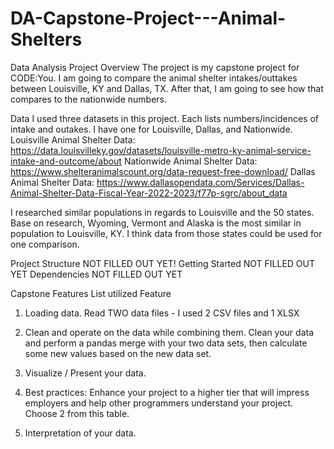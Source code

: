 # DA-Capstone-Project---Animal-Shelters
Data Analysis Project
Overview
The project is my capstone project for CODE:You. I am going to compare the animal shelter intakes/outtakes between Louisville, KY and Dallas, TX.  After that, I am going to see how that compares to the nationwide numbers.  

Data
I used three datasets in this project. Each lists numbers/incidences of intake and outakes.  I have one for Louisville, Dallas, and Nationwide.
Louisville Animal Shelter Data: https://data.louisvilleky.gov/datasets/louisville-metro-ky-animal-service-intake-and-outcome/about
Nationwide Animal Shelter Data: https://www.shelteranimalscount.org/data-request-free-download/
Dallas Animal Shelter Data: https://www.dallasopendata.com/Services/Dallas-Animal-Shelter-Data-Fiscal-Year-2022-2023/f77p-sgrc/about_data

I researched similar populations in regards to Louisville and the 50 states.  Base on research, Wyoming, Vermont and Alaska is the most similar in population to Louisville, KY.  I think data from those states could be used for one comparison.

Project Structure
NOT FILLED OUT YET!
Getting Started
NOT FILLED OUT YET
Dependencies
NOT FILLED OUT YET


Capstone Features List utilized
Feature
1. Loading data. 
Read TWO data files - I used 2 CSV files and 1 XLSX

2. Clean and operate on the data while combining them. 
Clean your data and perform a pandas merge with your two data sets, then calculate some new values based on the new data set.  

3. Visualize / Present your data. 

4. Best practices: Enhance your project to a higher tier that will impress employers and help other programmers understand your project. Choose 2 from this table.

5. Interpretation of your data. 

